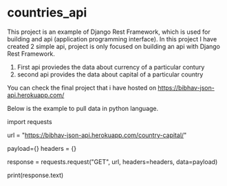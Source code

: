 # countries_api
This project is an example of Django Rest Framework, which is used for building and api (application programming interface). 
In this project I have created 2 simple api, project is only focused on building an api with Django Rest Framework.
1) First api proviedes the data about currency of a particular contury
2) second api provides the data about capital of a particular country

You can check the final project that i have hosted on https://bibhav-json-api.herokuapp.com/

Below is the example to pull data in python language.

  import requests

  url = "https://bibhav-json-api.herokuapp.com/country-capital/"

  payload={}
  headers = {}

  response = requests.request("GET", url, headers=headers, data=payload)

  print(response.text)
